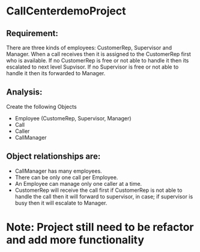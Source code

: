 # CallCenterdemoProject #

## Requirement: ##

There are three kinds of employees: CustomerRep, Supervisor and Manager.
When a call receives then it is assigned to the CustomerRep first who is available.
If no CustomerRep is free or not able to handle it then its escalated to next level Supvisor.
If no Supervisor is free or not able to handle it then its forwarded to Manager.

## Analysis: ##
Create the following Objects
* Employee (CustomeRep, Supervisor, Manager)
* Call
* Caller
* CallManager

## Object relationships are: ##
* CallManager has many employees. 
* There can be only one call per Employee.
* An Employee can manage only one caller at a time.
* CustomerRep will receive the call first if CustomerRep is not able to handle the call then it will forward to supervisor, in case;  if supervisor is busy then it will escalate to Manager.

# Note: Project still need to be refactor and add more functionality #
